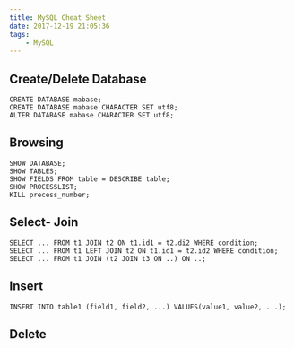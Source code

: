 ```yaml
---
title: MySQL Cheat Sheet
date: 2017-12-19 21:05:36
tags:
    - MySQL
---
```


## Create/Delete Database

```
CREATE DATABASE mabase;
CREATE DATABASE mabase CHARACTER SET utf8;
ALTER DATABASE mabase CHARACTER SET utf8;
```

## Browsing

```
SHOW DATABASE;
SHOW TABLES;
SHOW FIELDS FROM table = DESCRIBE table;
SHOW PROCESSLIST;
KILL precess_number;
```

## Select- Join

```
SELECT ... FROM t1 JOIN t2 ON t1.id1 = t2.di2 WHERE condition;
SELECT ... FROM t1 LEFT JOIN t2 ON t1.id1 = t2.id2 WHERE condition;
SELECT ... FROM t1 JOIN (t2 JOIN t3 ON ..) ON ..;
```

## Insert

```
INSERT INTO table1 (field1, field2, ...) VALUES(value1, value2, ...);
```

## Delete

```
```
